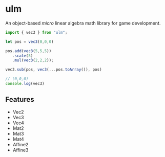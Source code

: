 # ulm
An object-based _micro_ linear algebra math library for game development.

```ts
import { vec3 } from "ulm";

let pos = vec3(0,0,0)

pos.add(vec3(5,5,5))
   .scale(5)
   .mul(vec3(2,2,2));

vec3.sub(pos, vec3(...pos.toArray()), pos)

// (0,0,0)
console.log(vec3)

```

## Features
- Vec2
- Vec3
- Vec4
- Mat2
- Mat3
- Mat4
- Affine2
- Affine3

